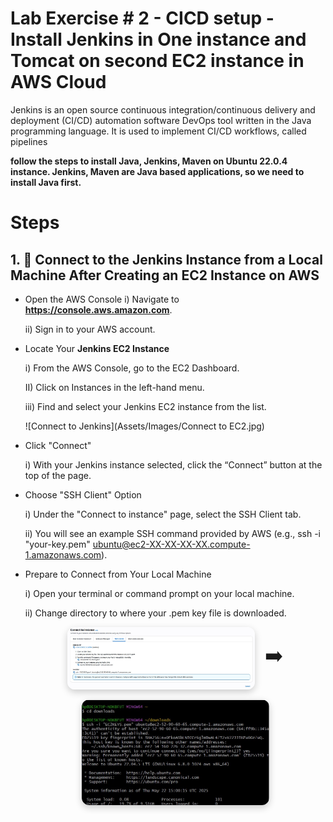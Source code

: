 # Lab Exercise # 2 - CICD setup - Install Jenkins in One instance and Tomcat on second EC2 instance in AWS Cloud

Jenkins is an open source continuous integration/continuous delivery and deployment (CI/CD) automation software DevOps tool written in the Java programming language. It is used to implement CI/CD workflows, called pipelines
 
**follow the steps to install Java, Jenkins, Maven on Ubuntu 22.0.4 instance. Jenkins, Maven are Java based applications, so we need to install Java first.**

# Steps

## 1. 🔗 Connect to the Jenkins Instance from a Local Machine After Creating an EC2 Instance on AWS

- Open the AWS Console
   i) Navigate to **https://console.aws.amazon.com**.

   ii) Sign in to your AWS account.

- Locate Your **Jenkins EC2 Instance**

    i) From the AWS Console, go to the EC2 Dashboard.

    II) Click on Instances in the left-hand menu.

    iii) Find and select your Jenkins EC2 instance from the list.

  ![Connect to Jenkins](Assets/Images/Connect to EC2.jpg)

- Click "Connect"

    i) With your Jenkins instance selected, click the “Connect” button at the top of the page.

- Choose "SSH Client" Option

    i) Under the "Connect to instance" page, select the SSH Client tab.

    ii) You will see an example SSH command provided by AWS (e.g., ssh -i "your-key.pem" ubuntu@ec2-XX-XX-XX-XX.compute-1.amazonaws.com).

- Prepare to Connect from Your Local Machine

   i) Open your terminal or command prompt on your local machine.

  ii) Change directory to where your .pem key file is downloaded.

  <style>
  .zoom-gallery {
    display: flex;
    align-items: center;
    gap: 1rem;
    justify-content: center;
    flex-wrap: wrap;
  }
  .zoom-image {
    width: 300px;
    cursor: pointer;
    transition: transform 0.3s ease;
    border-radius: 12px;
    box-shadow: 0 4px 12px rgba(0,0,0,0.2);
  }
  .zoom-image:hover {
    transform: scale(1.05);
  }

  /* Lightbox effect */
  #lightbox {
    position: fixed;
    display: none;
    top: 0; left: 0;
    width: 100%; height: 100%;
    background: rgba(0,0,0,0.9);
    justify-content: center;
    align-items: center;
    z-index: 1000;
  }
  #lightbox img {
    max-width: 90%;
    max-height: 90%;
    border-radius: 10px;
  }
</style>

<div class="zoom-gallery">
  <img src="Assets/Images/Connect%20instance.jpg" alt="Connect" class="zoom-image" onclick="showLightbox(this.src)" />
  <span style="font-size: 2rem;">➡️</span>
  <img src="Assets/Images/Terminal%20connect.jpg" alt="Terminal" class="zoom-image" onclick="showLightbox(this.src)" />
</div>

<div id="lightbox" onclick="this.style.display='none'">
  <img src="" alt="Zoomed" id="zoomedImg" />
</div>

<script>
  function showLightbox(src) {
    document.getElementById('zoomedImg').src = src;
    document.getElementById('lightbox').style.display = 'flex';
  }
</script>


